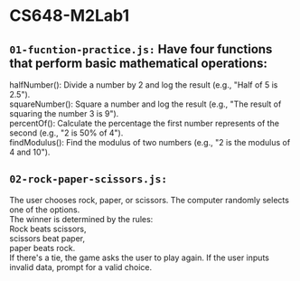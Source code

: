 # CS648-M2Lab1

## ```01-fucntion-practice.js:```  Have four functions that perform basic mathematical operations:
halfNumber(): Divide a number by 2 and log the result (e.g., "Half of 5 is 2.5").<br>
squareNumber(): Square a number and log the result (e.g., "The result of squaring the number 3 is 9").<br>
percentOf(): Calculate the percentage the first number represents of the second (e.g., "2 is 50% of 4").<br>
findModulus(): Find the modulus of two numbers (e.g., "2 is the modulus of 4 and 10").

## ```02-rock-paper-scissors.js:```  
The user chooses rock, paper, or scissors. The computer randomly selects one of the options. <br>
The winner is determined by the rules: <br>
Rock beats scissors,<br>
 scissors beat paper,<br> 
 paper beats rock. <br>
 If there's a tie, the game asks the user to play again. If the user inputs invalid data, prompt for a valid choice.
